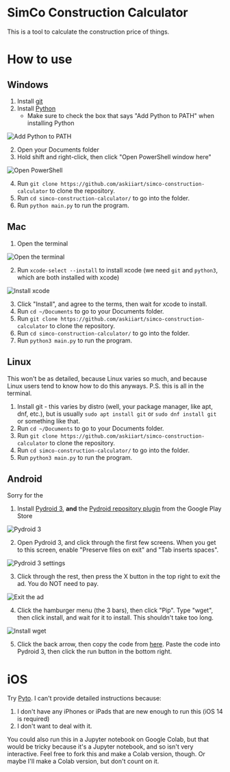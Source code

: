 # SimCo Construction Calculator
This is a tool to calculate the construction price of things.

# How to use

## Windows
1. Install [git](https://git-scm.com/download/win)
2. Install [Python](https://python.org/downloads)
   - Make sure to check the box that says "Add Python to PATH" when installing Python

![Add Python to PATH](/images/windows/python-install.png "Add Python to PATH")

2. Open your Documents folder
3. Hold shift and right-click, then click "Open PowerShell window here"

![Open PowerShell](/images/windows/open-powershell.png "Open PowerShell")

4. Run `git clone https://github.com/askiiart/simco-construction-calculator` to clone the repository.
5. Run `cd simco-construction-calculator/` to go into the folder.
6. Run `python main.py` to run the program.

## Mac
1. Open the terminal

![Open the terminal](/images/mac/terminal.png "Open the terminal")

2. Run `xcode-select --install` to install xcode (we need `git` and `python3`, which are both installed with xcode)

![Install xcode](/images/mac/xcode-install.png "Install xcode")

3. Click "Install", and agree to the terms, then wait for xcode to install.
4. Run `cd ~/Documents` to go to your Documents folder.
5. Run `git clone https://github.com/askiiart/simco-construction-calculator` to clone the repository.
6. Run `cd simco-construction-calculator/` to go into the folder.
7. Run `python3 main.py` to run the program.


## Linux
This won't be as detailed, because Linux varies so much, and because Linux users tend to know how to do this anyways.
P.S. this is all in the terminal.
1. Install git - this varies by distro (well, your package manager, like apt, dnf, etc.), but is usually `sudo apt install git` or `sudo dnf install git` or something like that.
2. Run `cd ~/Documents` to go to your Documents folder.
2. Run `git clone https://github.com/askiiart/simco-construction-calculator` to clone the repository.
3. Run `cd simco-construction-calculator/` to go into the folder.
4. Run `python3 main.py` to run the program.


## Android
Sorry for the 

1. Install [Pydroid 3](https://play.google.com/store/apps/details?id=ru.iiec.pydroid3), **and** the [Pydroid repository plugin](https://play.google.com/store/apps/details?id=ru.iiec.pydroid3.quickinstallrepo) from the Google Play Store

![Pydroid 3](/images/android/install-pydroid.png "Pydroid 3")

2. Open Pydroid 3, and click through the first few screens. When you get to this screen, enable "Preserve files on exit" and "Tab inserts spaces".

![Pydroid 3 settings](/images/android/pydroid-settings.png "Pydroid 3 settings")

3. Click through the rest, then press the X button in the top right to exit the ad. You do NOT need to pay.

![Exit the ad](/images/android/exit-ad.png "Exit the ad")

4. Click the hamburger menu (the 3 bars), then click "Pip". Type "wget", then click install, and wait for it to install. This shouldn't take too long.

![Install wget](/images/android/install-wget.gif "Install wget")

5. Click the back arrow, then copy the code from [here](https://raw.githubusercontent.com/askiiart/simco-construction-calc/master/main.py). Paste the code into Pydroid 3, then click the run button in the bottom right.


# iOS
Try [Pyto](https://apps.apple.com/us/app/pyto-python-3/id1436650069). I can't provide detailed instructions because:

1. I don't have any iPhones or iPads that are new enough to run this (iOS 14 is required)
2. I don't want to deal with it.

You could also run this in a Jupyter notebook on Google Colab, but that would be tricky because it's a Jupyter notebook, and so isn't very interactive. Feel free to fork this and make a Colab version, though. Or maybe I'll make a Colab version, but don't count on it.